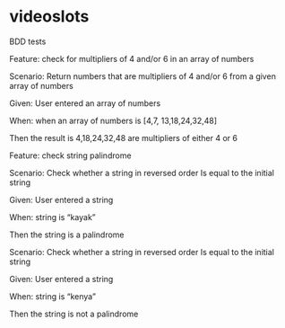 # videoslots
BDD tests

Feature: check for multipliers of 4 and/or 6 in an array of numbers

Scenario: Return numbers that are multipliers of 4 and/or 6 from a given array of numbers

Given: User entered an array of numbers

When: when an array of numbers is [4,7, 13,18,24,32,48]

Then the result is 4,18,24,32,48 are multipliers of either 4 or 6

 
Feature: check string palindrome

Scenario: Check whether a string in reversed order Is equal to the initial string

Given: User entered a string 

When: string is “kayak”

Then the string is a palindrome


Scenario: Check whether a string in reversed order Is equal to the initial string

Given: User entered a string 

When: string is “kenya”

Then the string is not a  palindrome







